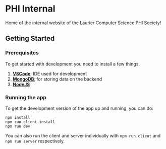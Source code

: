 # PHI Internal
Home of the internal website of the Laurier Computer Science PHI Society!

## Getting Started

### Prerequisites

To get started with development you need to install a few things.

1. [**VSCode**](https://code.visualstudio.com/download); IDE used for development
2. [**MongoDB**](https://docs.mongodb.com/manual/installation/); for storing data on the backend
3. [**NodeJS**](https://nodejs.org/en/download/)

### Running the app

To get the development version of the app up and running, you can do:

```
npm install
npm run client-install
npm run dev 
```

You can also run the client and server individually with `npm run client` and `npm run server` respectively.
